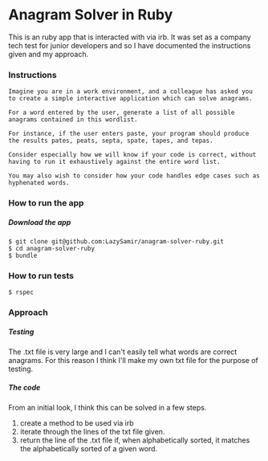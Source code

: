 # Anagram Solver in Ruby
This is an ruby app that is interacted with via irb. It was set as a company tech test for junior developers and so I have documented the instructions given and my approach.

### Instructions
```
Imagine you are in a work environment, and a colleague has asked you to create a simple interactive application which can solve anagrams.

For a word entered by the user, generate a list of all possible anagrams contained in this wordlist.

For instance, if the user enters paste, your program should produce the results pates, peats, septa, spate, tapes, and tepas.

Consider especially how we will know if your code is correct, without having to run it exhaustively against the entire word list.

You may also wish to consider how your code handles edge cases such as hyphenated words.
```

### How to run the app

##### Download the app
```
$ git clone git@github.com:LazySamir/anagram-solver-ruby.git
$ cd anagram-solver-ruby
$ bundle
```

### How to run tests

`$ rspec`

### Approach
##### Testing 
The .txt file is very large and I can't easily tell what words are correct anagrams. 
For this reason I think I'll make my own txt file for the purpose of testing. 

##### The code
From an initial look, I think this can be solved in a few steps.
1. create a method to be used via irb
2. iterate through the lines of the txt file given.
3. return the line of the .txt file if, when alphabetically sorted, it matches the alphabetically sorted of a given word.